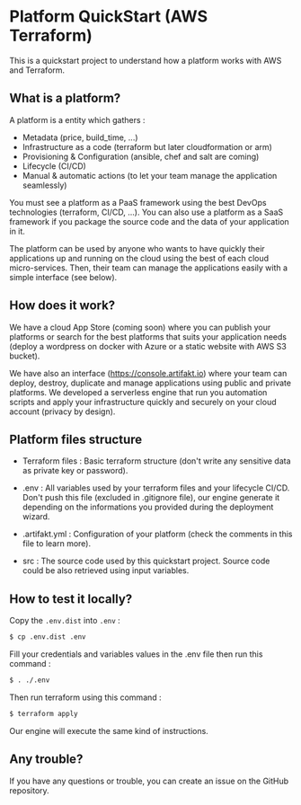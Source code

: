# Platform QuickStart (AWS Terraform)

This is a quickstart project to understand how a platform works with AWS and Terraform.

## What is a platform?
A platform is a entity which gathers :
- Metadata (price, build_time, ...)
- Infrastructure as a code (terraform but later cloudformation or arm)
- Provisioning & Configuration (ansible, chef and salt are coming)
- Lifecycle (CI/CD)
- Manual & automatic actions (to let your team manage the application seamlessly)

You must see a platform as a PaaS framework using the best DevOps technologies (terraform, CI/CD, ...). You can also use a platform as a SaaS framework if you package the source code and the data of your application in it.

The platform can be used by anyone who wants to have quickly their applications up and running on the cloud using the best of each cloud micro-services. Then, their team can manage the applications easily with a simple interface (see below).

## How does it work?
We have a cloud App Store (coming soon) where you can publish your platforms or search for the best platforms that suits your application needs (deploy a wordpress on docker with Azure or a static website with AWS S3 bucket).

We have also an interface (https://console.artifakt.io) where your team can deploy, destroy, duplicate and manage applications using public and private platforms. We developed a serverless engine that run you automation scripts and apply your infrastructure quickly and securely on your cloud account (privacy by design).

## Platform files structure
- Terraform files : Basic terraform structure (don't write any sensitive data as private key or password).
- .env : All variables used by your terraform files and your lifecycle CI/CD. Don't push this file (excluded in  .gitignore file), our engine generate it depending on the informations you provided during the deployment wizard.

- .artifakt.yml : Configuration of your platform (check the comments in this file to learn more).
- src : The source code used by this quickstart project. Source code could be also retrieved using input variables.

## How to test it locally?

Copy the `.env.dist` into `.env` :

```bash
$ cp .env.dist .env
```

Fill your credentials and variables values in the .env file then run this command :

```bash
$ . ./.env
``` 

Then run terraform using this command :

```bash
$ terraform apply
```

Our engine will execute the same kind of instructions.

## Any trouble?
If you have any questions or trouble, you can create an issue on the GitHub repository.
